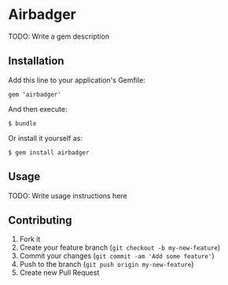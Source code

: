 # Airbadger

TODO: Write a gem description

## Installation

Add this line to your application's Gemfile:

    gem 'airbadger'

And then execute:

    $ bundle

Or install it yourself as:

    $ gem install airbadger

## Usage

TODO: Write usage instructions here

## Contributing

1. Fork it
2. Create your feature branch (`git checkout -b my-new-feature`)
3. Commit your changes (`git commit -am 'Add some feature'`)
4. Push to the branch (`git push origin my-new-feature`)
5. Create new Pull Request
